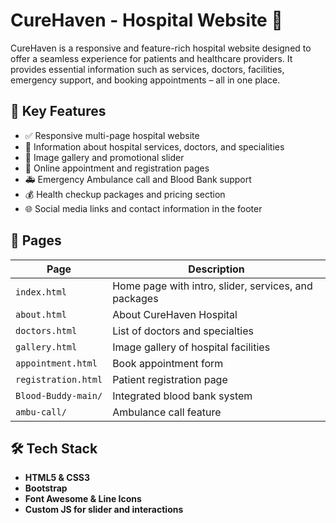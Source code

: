 # CureHaven - Hospital Website 🏥

CureHaven is a responsive and feature-rich hospital website designed to offer a seamless experience for patients and healthcare providers. It provides essential information such as services, doctors, facilities, emergency support, and booking appointments – all in one place.

## 🔑 Key Features

- ✅ Responsive multi-page hospital website
- 🏥 Information about hospital services, doctors, and specialities
- 📸 Image gallery and promotional slider
- 📅 Online appointment and registration pages
- 🚑 Emergency Ambulance call and Blood Bank support
- 💰 Health checkup packages and pricing section
- 🌐 Social media links and contact information in the footer

## 📌 Pages

| Page | Description |
|------|-------------|
| `index.html` | Home page with intro, slider, services, and packages |
| `about.html` | About CureHaven Hospital |
| `doctors.html` | List of doctors and specialties |
| `gallery.html` | Image gallery of hospital facilities |
| `appointment.html` | Book appointment form |
| `registration.html` | Patient registration page |
| `Blood-Buddy-main/` | Integrated blood bank system |
| `ambu-call/` | Ambulance call feature |

## 🛠️ Tech Stack

- **HTML5 & CSS3**
- **Bootstrap**
- **Font Awesome & Line Icons**
- **Custom JS for slider and interactions**
